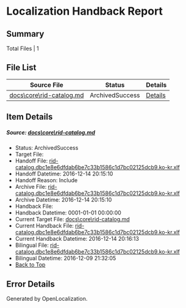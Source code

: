 # <a name='report-top'></a> Localization Handback Report

## Summary
 Total Files | 1

## File List
 Source File | Status | Details 
 ----------- | ------ | ------- 
 [docs\core\rid-catalog.md](https://github.com/dotnet/docs/blob/0917900528d90fbf9bc9fbd77d20b3d9c8b901fe/docs/core/rid-catalog.md) | ArchivedSuccess | [Details](#87c332a97f00700ae31905d64690df013d841ad393)

## Item Details
##### <a name='87c332a97f00700ae31905d64690df013d841ad393'></a> Source: [docs\core\rid-catalog.md](https://github.com/dotnet/docs/blob/0917900528d90fbf9bc9fbd77d20b3d9c8b901fe/docs/core/rid-catalog.md)
* Status: ArchivedSuccess
* Target File: 
* Handoff File: [rid-catalog.dbc1e8e6dfdab6be7c33b1586c1d7bc02125dcb9.ko-kr.xlf](https://github.com/dotnet/docs.handoff/blob/f812b018d12c309cf157bd2d08aa7ad5ba2706a4/ol-handoff/dotnet/docs.ko-kr/master/ht-p1/rid-catalog.dbc1e8e6dfdab6be7c33b1586c1d7bc02125dcb9.ko-kr.xlf)
* Handoff Datetime: 2016-12-14 20:15:10
* Handoff Reason: Include
* Archive File: [rid-catalog.dbc1e8e6dfdab6be7c33b1586c1d7bc02125dcb9.ko-kr.xlf](https://github.com/dotnet/docs.handoff/blob/f9b86f0d1a445385caae98bb3c6effd141b5a9dc/ol-archive/dotnet/docs.ko-kr/master/ht-p1/rid-catalog.dbc1e8e6dfdab6be7c33b1586c1d7bc02125dcb9.ko-kr.xlf)
* Archive Datetime: 2016-12-14 20:15:10
* Handback File: 
* Handback Datetime: 0001-01-01 00:00:00
* Current Target File: [docs\core\rid-catalog.md](https://github.com/dotnet/docs.ko-kr/blob/a4027a79a29690b7a5163ac3a5cd391c99b8f247/docs/core/rid-catalog.md)
* Current Handback File: [rid-catalog.dbc1e8e6dfdab6be7c33b1586c1d7bc02125dcb9.ko-kr.xlf](https://github.com/dotnet/docs.handback/blob/a68a63315272f7ae2a8583c1b269243b9eaa9216/ol-handback/dotnet/docs.ko-kr/master/ht-p1/rid-catalog.dbc1e8e6dfdab6be7c33b1586c1d7bc02125dcb9.ko-kr.xlf)
* Current Handback Datetime: 2016-12-14 20:16:13
* Bilingual File: [rid-catalog.dbc1e8e6dfdab6be7c33b1586c1d7bc02125dcb9.ko-kr.xlf](https://github.com/dotnet/docs.handback/blob/a08bda0c25f4f38536d6fbabbda613cebd0afeef/ol-handback/dotnet/docs.ko-kr/master/ht-p1/rid-catalog.dbc1e8e6dfdab6be7c33b1586c1d7bc02125dcb9.ko-kr.xlf)
* Bilingual Datetime: 2016-12-09 21:32:05
* [Back to Top](#report-top)


## Error Details

Generated by OpenLocalization.
